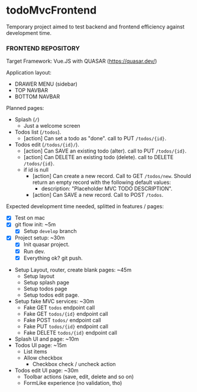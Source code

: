 # todoMvcFrontend

Temporary project aimed to test backend and frontend efficiency against development time.

### FRONTEND REPOSITORY

Target Framework: Vue.JS with QUASAR (https://quasar.dev/)

Application layout:
- DRAWER MENU (sidebar)
- TOP NAVBAR
- BOTTOM NAVBAR

Planned pages:
- Splash (`/`)
  - Just a welcome screen
- Todos list (`/todos`).
  - [action] Can set a todo as "done". call to PUT `/todos/{id}`.
- Todos edit (`/todos/{id}/`).
  - [action] Can SAVE an existing todo (alter). call to PUT `/todos/{id}`.
  - [action] Can DELETE an existing todo (delete). call to DELETE `/todos/{id}`.
  - if id is null
    - [action] Can create a new record. Call to GET `/todos/new`. Should return an empty record with the following default values:
      - description: "Placeholder MVC TODO DESCRIPTION".
    - [action] Can SAVE a new record. Call to POST `/todos`.

Expected development time needed, splitted in features / pages:

- [x] Test on mac
- [x] git flow init: ~5m
  - [x] Setup `develop` branch
- [x] Project setup: ~30m
  - [x] Init quasar project.
  - [x] Run dev.
  - [x] Everything ok? git push.
- Setup Layout, router, create blank pages: ~45m
  - Setup layout
  - Setup splash page
  - Setup todos page
  - Setup todos edit page.
- Setup fake MVC services: ~30m
  - Fake GET `todos` endpoint call
  - Fake GET `todos/{id}` endpoint call
  - Fake POST `todos/` endpoint call
  - Fake PUT `todos/{id}` endpoint call
  - Fake DELETE `todos/{id}` endpoint call
- Splash UI and page: ~10m
- Todos UI page: ~15m
  - List items
  - Allow checkbox
    - Checkbox check / uncheck action
- Todos edit UI page: ~30m
  - Toolbar actions (save, edit, delete and so on)
  - FormLike experience (no validation, tho)

